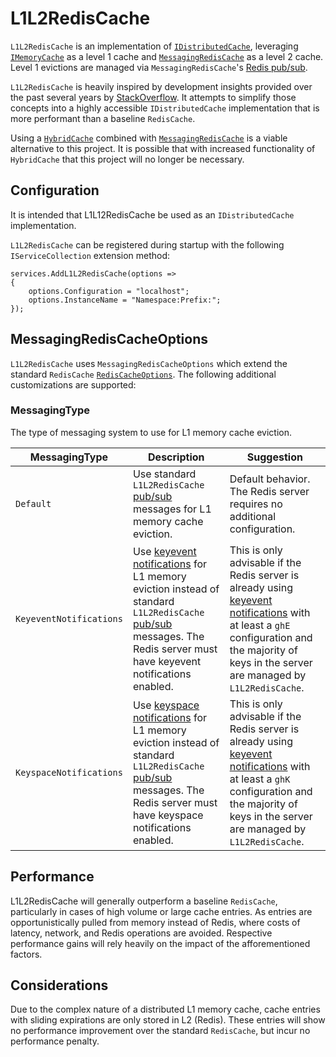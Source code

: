 # L1L2RedisCache

`L1L2RedisCache` is an implementation of [`IDistributedCache`](https://github.com/dotnet/runtime/blob/main/src/libraries/Microsoft.Extensions.Caching.Abstractions/src/IDistributedCache.cs), leveraging [`IMemoryCache`](https://github.com/dotnet/runtime/blob/main/src/libraries/Microsoft.Extensions.Caching.Abstractions/src/IMemoryCache.cs) as a level 1 cache and [`MessagingRedisCache`](../MessagingRedisCache/README.md) as a level 2 cache. Level 1 evictions are managed via `MessagingRedisCache`'s [Redis pub/sub](https://redis.io/topics/pubsub).

`L1L2RedisCache` is heavily inspired by development insights provided over the past several years by [StackOverflow](https://stackoverflow.com/). It attempts to simplify those concepts into a highly accessible `IDistributedCache` implementation that is more performant than a baseline `RedisCache`.

Using a [`HybridCache`](https://learn.microsoft.com/en-us/aspnet/core/performance/caching/hybrid) combined with [`MessagingRedisCache`](../MessagingRedisCache/README.md) is a viable alternative to this project. It is possible that with increased functionality of `HybridCache` that this project will no longer be necessary.

## Configuration

It is intended that L1L12RedisCache be used as an `IDistributedCache` implementation.

`L1L2RedisCache` can be registered during startup with the following `IServiceCollection` extension method:

```
services.AddL1L2RedisCache(options =>
{
    options.Configuration = "localhost";
    options.InstanceName = "Namespace:Prefix:";
});
```

## MessagingRedisCacheOptions

`L1L2RedisCache` uses `MessagingRedisCacheOptions` which extend the standard `RedisCache` [`RedisCacheOptions`](https://github.com/dotnet/aspnetcore/blob/main/src/Caching/StackExchangeRedis/src/RedisCacheOptions.cs). The following additional customizations are supported:

### MessagingType

The type of messaging system to use for L1 memory cache eviction.

| MessagingType | Description | Suggestion |
| - | - | - |
| `Default` | Use standard `L1L2RedisCache` [pub/sub](https://redis.io/topics/pubsub) messages for L1 memory cache eviction. | Default behavior. The Redis server requires no additional configuration. |
| `KeyeventNotifications` | Use [keyevent notifications](https://redis.io/topics/notifications) for L1 memory eviction instead of standard `L1L2RedisCache` [pub/sub](https://redis.io/topics/pubsub) messages. The Redis server must have keyevent notifications enabled. | This is only advisable if the Redis server is already using [keyevent notifications](https://redis.io/topics/notifications) with at least a `ghE` configuration and the majority of keys in the server are managed by `L1L2RedisCache`. |
| `KeyspaceNotifications` | Use [keyspace notifications](https://redis.io/topics/notifications) for L1 memory eviction instead of standard `L1L2RedisCache` [pub/sub](https://redis.io/topics/pubsub) messages. The Redis server must have keyspace notifications enabled. | This is only advisable if the Redis server is already using [keyevent notifications](https://redis.io/topics/notifications) with at least a `ghK` configuration and the majority of keys in the server are managed by `L1L2RedisCache`. |

## Performance

L1L2RedisCache will generally outperform a baseline `RedisCache`, particularly in cases of high volume or large cache entries. As entries are opportunistically pulled from memory instead of Redis, where costs of latency, network, and Redis operations are avoided. Respective performance gains will rely heavily on the impact of the afforementioned factors.

## Considerations

Due to the complex nature of a distributed L1 memory cache, cache entries with sliding expirations are only stored in L2 (Redis). These entries will show no performance improvement over the standard `RedisCache`, but incur no performance penalty.
